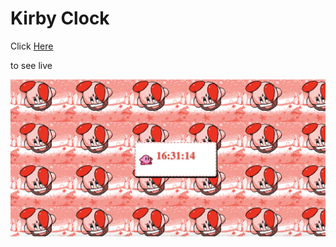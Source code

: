 <h1> Kirby Clock </h1>

<p> Click <a href="https://kirbyclock.netlify.app/"> Here </p> </a> <p>to see live </p>


![Alt Text](img/kirbyclock.png)
